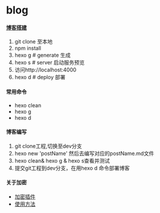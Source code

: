 # blog

#### [博客搭建](https://zhuanlan.zhihu.com/p/26625249)  
1. git clone 至本地  
2. npm install  
3. hexo g  # generate 生成
4. hexo s  # server 启动服务预览
5. 访问http://localhost:4000  
6. hexo d # deploy 部署

#### 常用命令
- hexo clean 
- hexo g
- hexo d

#### 博客编写  
1. git clone工程,切换至dev分支
2. hexo new 'postName' 然后去编写对应的postName.md文件  
3. hexo clean& hexo g & hexo s查看并测试  
4. 提交git工程到dev分支，在用hexo d 命令部署博客

#### 关于加密
- [加密插件](https://github.com/D0n9X1n/hexo-blog-encrypt)
- [使用方法](https://github.com/D0n9X1n/hexo-blog-encrypt/blob/master/ReadMe.zh.md)

